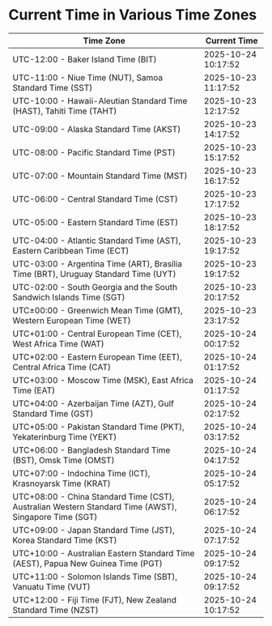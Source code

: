 # Current Time in Various Time Zones

| Time Zone | Current Time |
|-----------|--------------|
| UTC-12:00 - Baker Island Time (BIT) | 2025-10-24 10:17:52 |
| UTC-11:00 - Niue Time (NUT), Samoa Standard Time (SST) | 2025-10-23 11:17:52 |
| UTC-10:00 - Hawaii-Aleutian Standard Time (HAST), Tahiti Time (TAHT) | 2025-10-23 12:17:52 |
| UTC-09:00 - Alaska Standard Time (AKST) | 2025-10-23 14:17:52 |
| UTC-08:00 - Pacific Standard Time (PST) | 2025-10-23 15:17:52 |
| UTC-07:00 - Mountain Standard Time (MST) | 2025-10-23 16:17:52 |
| UTC-06:00 - Central Standard Time (CST) | 2025-10-23 17:17:52 |
| UTC-05:00 - Eastern Standard Time (EST) | 2025-10-23 18:17:52 |
| UTC-04:00 - Atlantic Standard Time (AST), Eastern Caribbean Time (ECT) | 2025-10-23 19:17:52 |
| UTC-03:00 - Argentina Time (ART), Brasília Time (BRT), Uruguay Standard Time (UYT) | 2025-10-23 19:17:52 |
| UTC-02:00 - South Georgia and the South Sandwich Islands Time (SGT) | 2025-10-23 20:17:52 |
| UTC±00:00 - Greenwich Mean Time (GMT), Western European Time (WET) | 2025-10-23 23:17:52 |
| UTC+01:00 - Central European Time (CET), West Africa Time (WAT) | 2025-10-24 00:17:52 |
| UTC+02:00 - Eastern European Time (EET), Central Africa Time (CAT) | 2025-10-24 01:17:52 |
| UTC+03:00 - Moscow Time (MSK), East Africa Time (EAT) | 2025-10-24 01:17:52 |
| UTC+04:00 - Azerbaijan Time (AZT), Gulf Standard Time (GST) | 2025-10-24 02:17:52 |
| UTC+05:00 - Pakistan Standard Time (PKT), Yekaterinburg Time (YEKT) | 2025-10-24 03:17:52 |
| UTC+06:00 - Bangladesh Standard Time (BST), Omsk Time (OMST) | 2025-10-24 04:17:52 |
| UTC+07:00 - Indochina Time (ICT), Krasnoyarsk Time (KRAT) | 2025-10-24 05:17:52 |
| UTC+08:00 - China Standard Time (CST), Australian Western Standard Time (AWST), Singapore Time (SGT) | 2025-10-24 06:17:52 |
| UTC+09:00 - Japan Standard Time (JST), Korea Standard Time (KST) | 2025-10-24 07:17:52 |
| UTC+10:00 - Australian Eastern Standard Time (AEST), Papua New Guinea Time (PGT) | 2025-10-24 09:17:52 |
| UTC+11:00 - Solomon Islands Time (SBT), Vanuatu Time (VUT) | 2025-10-24 09:17:52 |
| UTC+12:00 - Fiji Time (FJT), New Zealand Standard Time (NZST) | 2025-10-24 10:17:52 |
